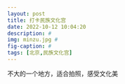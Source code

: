 ```yaml
---
layout: post
title: 打卡民族文化宫
date: 2022-10-12 10:04:20
description: #
img: minzu.jpg #
fig-caption: #
tags: [北京,民族文化宫]
---
```

不大的一个地方，适合拍照，感受文化美

